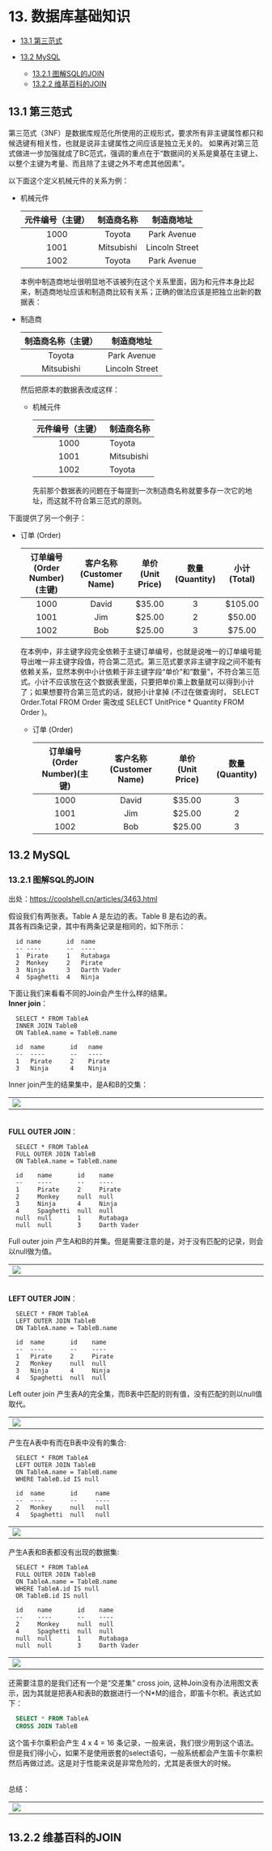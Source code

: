 # 13. 数据库基础知识

- [13.1 第三范式](#131-第三范式)

- [13.2 MySQL](#132-mysql)
  - [13.2.1 图解SQL的JOIN](#1321-图解sql的join)
  - [13.2.2 维基百科的JOIN](#1322-维基百科的join)

## 13.1 第三范式
  第三范式（3NF）是数据库规范化所使用的正规形式，要求所有非主键属性都只和候选键有相关性，也就是说非主键属性之间应该是独立无关的。
  如果再对第三范式做进一步加强就成了BC范式，强调的重点在于“数据间的关系是奠基在主键上、以整个主键为考量、而且除了主键之外不考虑其他因素”。<br>

  以下面这个定义机械元件的关系为例：
  - 机械元件
  
    | 元件编号（主键） | 制造商名称 | 制造商地址 |
    |:-------:|:--------:|:-------:|
    | 1000 |    Toyota    |    Park Avenue    |
    | 1001    |    Mitsubishi    |    Lincoln Street    |
    | 1002    |    Toyota    |    Park Avenue    |

    本例中制造商地址很明显地不该被列在这个关系里面，因为和元件本身比起来，制造商地址应该和制造商比较有关系；正确的做法应该是把独立出新的数据表：

  - 制造商
    
      | 制造商名称（主键） | 制造商地址 |
      |:--------:|:-------:|
      |    Toyota    |    Park Avenue    |
      |    Mitsubishi    |    Lincoln Street    |

      然后把原本的数据表改成这样：
    - 机械元件
    
      | 元件编号（主键） | 制造商名称 |
      |:-------:|----------|
      | 1000 |    Toyota    |
      | 1001    |    Mitsubishi    |
      | 1002    |    Toyota    |

      先前那个数据表的问题在于每提到一次制造商名称就要多存一次它的地址，而这就不符合第三范式的原则。


  
  下面提供了另一个例子：
  - 订单 (Order)

    | 订单编号(Order Number)(主键) | 客户名称 (Customer Name) | 单价 (Unit Price)	| 数量 (Quantity) | 小计 (Total) |
    |:-------:|:---------:|:-------:|:--:|:--:|
    | 1000 |    David    |    $35.00    | 3 | $105.00 |
    | 1001    |    Jim    |    $25.00    | 2 | $50.00 |
    | 1002    |    Bob    |    $25.00    | 3 | $75.00 |
  
    在本例中，非主键字段完全依赖于主键订单编号，也就是说唯一的订单编号能导出唯一非主键字段值，符合第二范式。第三范式要求非主键字段之间不能有依赖关系，显然本例中小计依赖于非主键字段“单价”和“数量”，不符合第三范式。小计不应该放在这个数据表里面，只要把单价乘上数量就可以得到小计了；如果想要符合第三范式的话，就把小计拿掉 (不过在做查询时， SELECT Order.Total FROM Order 需改成 SELECT UnitPrice * Quantity FROM Order )。

    - 订单 (Order)

      | 订单编号(Order Number)(主键) | 客户名称 (Customer Name) | 单价 (Unit Price)	| 数量 (Quantity) |
      |:-------:|:---------:|:-------:|:--:|
      | 1000 |    David    |    $35.00    | 3 |
      | 1001    |    Jim    |    $25.00    | 2 |
      | 1002    |    Bob    |    $25.00    | 3 |
  



## 13.2 MySQL
### 13.2.1 图解SQL的JOIN
  出处：https://coolshell.cn/articles/3463.html
  <br>

  假设我们有两张表。Table A 是左边的表。Table B 是右边的表。
  <br>其各有四条记录，其中有两条记录是相同的，如下所示：
  ```
    id name       id  name
    -- ----       --  ----
    1  Pirate     1   Rutabaga
    2  Monkey     2   Pirate
    3  Ninja      3   Darth Vader
    4  Spaghetti  4   Ninja
  ```

  下面让我们来看看不同的Join会产生什么样的结果。
  <br>**Inner join**：<br>
  ```
    SELECT * FROM TableA
    INNER JOIN TableB
    ON TableA.name = TableB.name

    id  name       id   name
    --  ----       --   ----
    1   Pirate     2    Pirate
    3   Ninja      4    Ninja
  ```

  Inner join产生的结果集中，是A和B的交集：
  <table>
    <tr>
      <td style="width: 800px;">
        <img src="https://coolshell.cn/wp-content/uploads/2011/01/Inner_Join.png">
        <br>
      </td>
    </tr>
  </table>

  <br>**FULL OUTER JOIN**：<br>
  ```
    SELECT * FROM TableA
    FULL OUTER JOIN TableB
    ON TableA.name = TableB.name

    id    name       id    name
    --    ----       --    ----
    1     Pirate     2     Pirate
    2     Monkey     null  null
    3     Ninja      4     Ninja
    4     Spaghetti  null  null
    null  null       1     Rutabaga
    null  null       3     Darth Vader
  ```

  Full outer join 产生A和B的并集。但是需要注意的是，对于没有匹配的记录，则会以null做为值。
  <table>
    <tr>
      <td style="width: 800px;">
        <img src="https://coolshell.cn/wp-content/uploads/2011/01/Full_Outer_Join.png">
        <br>
      </td>
    </tr>
  </table>

  <br>**LEFT OUTER JOIN**：<br>
  ```
    SELECT * FROM TableA
    LEFT OUTER JOIN TableB
    ON TableA.name = TableB.name

    id  name       id    name
    --  ----       --    ----
    1   Pirate     2     Pirate
    2   Monkey     null  null
    3   Ninja      4     Ninja
    4   Spaghetti  null  null
  ```

  Left outer join 产生表A的完全集，而B表中匹配的则有值，没有匹配的则以null值取代。
  <table>
    <tr>
      <td style="width: 800px;">
        <img src="https://coolshell.cn/wp-content/uploads/2011/01/Left_Outer_Join.png">
        <br>
      </td>
    </tr>
  </table>

  产生在A表中有而在B表中没有的集合:
  ```
    SELECT * FROM TableA
    LEFT OUTER JOIN TableB
    ON TableA.name = TableB.name
    WHERE TableB.id IS null 

    id  name       id     name
    --  ----       --     ----
    2   Monkey     null   null
    4   Spaghetti  null   null
  ```
  <table>
    <tr>
      <td style="width: 800px;">
        <img src="https://coolshell.cn/wp-content/uploads/2011/01/Left_Out_Join_2.png">
        <br>
      </td>
    </tr>
  </table>
  
  产生A表和B表都没有出现的数据集:
  ```
    SELECT * FROM TableA
    FULL OUTER JOIN TableB
    ON TableA.name = TableB.name
    WHERE TableA.id IS null
    OR TableB.id IS null

    id    name       id    name
    --    ----       --    ----
    2     Monkey     null  null
    4     Spaghetti  null  null
    null  null       1     Rutabaga
    null  null       3     Darth Vader
  ```
  <table>
    <tr>
      <td style="width: 800px;">
        <img src="https://coolshell.cn/wp-content/uploads/2011/01/Full_Outer_Join_2.png">
        <br>
      </td>
    </tr>
  </table>

  还需要注意的是我们还有一个是“交差集” cross join, 这种Join没有办法用图文表示，因为其就是把表A和表B的数据进行一个N*M的组合，即笛卡尔积。表达式如下：
  ```sql
    SELECT * FROM TableA
    CROSS JOIN TableB
  ```
  这个笛卡尔乘积会产生 4 x 4 = 16 条记录，一般来说，我们很少用到这个语法。但是我们得小心，如果不是使用嵌套的select语句，一般系统都会产生笛卡尔乘积然后再做过滤。这是对于性能来说是非常危险的，尤其是表很大的时候。

  <br>总结：
  <table>
    <tr>
      <td style="width: 2000px;">
        <img src="https://coolshell.cn/wp-content/uploads/2011/01/SQL-Join.jpg">
        <br>
      </td>
    </tr>
  </table>


## 13.2.2 维基百科的JOIN


